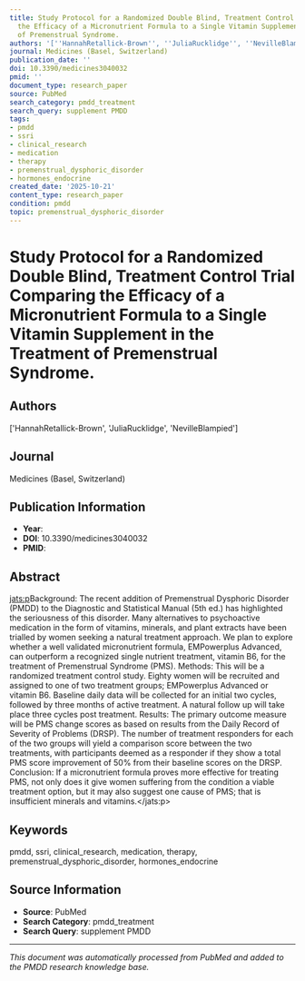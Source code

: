 ```yaml
---
title: Study Protocol for a Randomized Double Blind, Treatment Control Trial Comparing
  the Efficacy of a Micronutrient Formula to a Single Vitamin Supplement in the Treatment
  of Premenstrual Syndrome.
authors: '[''HannahRetallick-Brown'', ''JuliaRucklidge'', ''NevilleBlampied'']'
journal: Medicines (Basel, Switzerland)
publication_date: ''
doi: 10.3390/medicines3040032
pmid: ''
document_type: research_paper
source: PubMed
search_category: pmdd_treatment
search_query: supplement PMDD
tags:
- pmdd
- ssri
- clinical_research
- medication
- therapy
- premenstrual_dysphoric_disorder
- hormones_endocrine
created_date: '2025-10-21'
content_type: research_paper
condition: pmdd
topic: premenstrual_dysphoric_disorder
---
```


# Study Protocol for a Randomized Double Blind, Treatment Control Trial Comparing the Efficacy of a Micronutrient Formula to a Single Vitamin Supplement in the Treatment of Premenstrual Syndrome.

## Authors
['HannahRetallick-Brown', 'JuliaRucklidge', 'NevilleBlampied']

## Journal
Medicines (Basel, Switzerland)

## Publication Information
- **Year**: 
- **DOI**: 10.3390/medicines3040032
- **PMID**: 

## Abstract

<jats:p>Background: The recent addition of Premenstrual Dysphoric Disorder (PMDD) to the Diagnostic and Statistical Manual (5th ed.) has highlighted the seriousness of this disorder. Many alternatives to psychoactive medication in the form of vitamins, minerals, and plant extracts have been trialled by women seeking a natural treatment approach. We plan to explore whether a well validated micronutrient formula, EMPowerplus Advanced, can outperform a recognized single nutrient treatment, vitamin B6, for the treatment of  Premenstrual Syndrome (PMS). Methods: This will be a randomized treatment control study. Eighty women will be recruited and assigned to one of two treatment groups; EMPowerplus Advanced or vitamin B6. Baseline daily data will be collected for an initial two cycles, followed by three months of active treatment. A natural follow up will take place three cycles post treatment. Results: The primary outcome measure will be PMS change scores as based on results from the Daily Record of Severity of Problems (DRSP). The number of treatment responders for each of the two groups will yield a comparison score between the two treatments, with participants deemed as a responder if they show a total PMS score improvement of 50% from their baseline scores on the DRSP. Conclusion: If a micronutrient formula proves more effective for treating PMS, not only does it give women suffering from the condition a viable treatment option, but it may also suggest one cause of PMS; that is insufficient minerals and vitamins.</jats:p>

## Keywords
pmdd, ssri, clinical_research, medication, therapy, premenstrual_dysphoric_disorder, hormones_endocrine

## Source Information
- **Source**: PubMed
- **Search Category**: pmdd_treatment
- **Search Query**: supplement PMDD

---
*This document was automatically processed from PubMed and added to the PMDD research knowledge base.*
